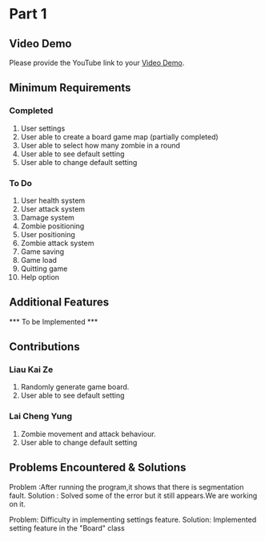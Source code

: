 # Part 1

## Video Demo

Please provide the YouTube link to your [Video Demo](https://youtube.com).

## Minimum Requirements

### Completed

1. User settings
2. User able to create a board game map (partially completed)
3. User able to select how many zombie in a round
4. User able to see default setting
5. User able to change default setting

### To Do

1. User health system
2. User attack system
3. Damage system
4. Zombie positioning
5. User positioning
6. Zombie attack system
7. Game saving
8. Game load
9. Quitting game
10. Help option

## Additional Features

*** To be Implemented ***

## Contributions

### Liau Kai Ze

1. Randomly generate game board.
2. User able to see default setting

### Lai Cheng Yung

1. Zombie movement and attack behaviour.
2. User able to change default setting

## Problems Encountered & Solutions

Problem :After running the program,it shows that there is segmentation fault.
Solution : Solved some of the error but it still appears.We are working on it.

Problem: Difficulty in implementing settings feature.
Solution: Implemented setting feature in the "Board" class